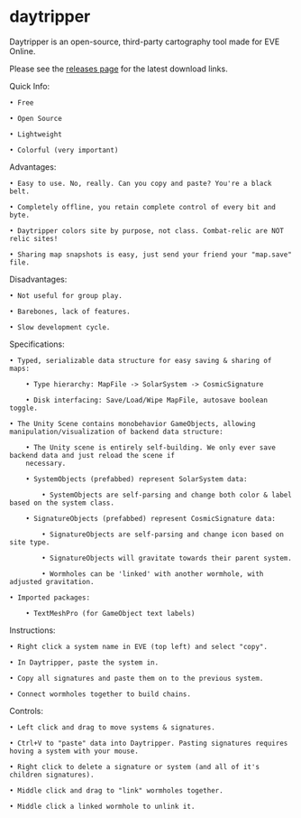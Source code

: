 # daytripper

Daytripper is an open-source, third-party cartography tool made for EVE Online.

Please see the [releases page](https://github.com/chloroken/daytripper/releases) for the latest download links.

Quick Info:

	• Free

	• Open Source

	• Lightweight

	• Colorful (very important)

Advantages:

	• Easy to use. No, really. Can you copy and paste? You're a black belt.

	• Completely offline, you retain complete control of every bit and byte.

	• Daytripper colors site by purpose, not class. Combat-relic are NOT relic sites!

	• Sharing map snapshots is easy, just send your friend your "map.save" file.

Disadvantages:

	• Not useful for group play.

	• Barebones, lack of features.

	• Slow development cycle.

Specifications:

	• Typed, serializable data structure for easy saving & sharing of maps:

		• Type hierarchy: MapFile -> SolarSystem -> CosmicSignature

		• Disk interfacing: Save/Load/Wipe MapFile, autosave boolean toggle.

	• The Unity Scene contains monobehavior GameObjects, allowing manipulation/visualization of backend data structure:

		• The Unity scene is entirely self-building. We only ever save backend data and just reload the scene if 
		necessary.

		• SystemObjects (prefabbed) represent SolarSystem data:

			• SystemObjects are self-parsing and change both color & label based on the system class.

		• SignatureObjects (prefabbed) represent CosmicSignature data:

			• SignatureObjects are self-parsing and change icon based on site type.

			• SignatureObjects will gravitate towards their parent system.

			• Wormholes can be 'linked' with another wormhole, with adjusted gravitation.

	• Imported packages:

		• TextMeshPro (for GameObject text labels)

Instructions:

	• Right click a system name in EVE (top left) and select "copy".

	• In Daytripper, paste the system in.

	• Copy all signatures and paste them on to the previous system.

	• Connect wormholes together to build chains.

Controls:

	• Left click and drag to move systems & signatures.

	• Ctrl+V to "paste" data into Daytripper. Pasting signatures requires hoving a system with your mouse.

	• Right click to delete a signature or system (and all of it's children signatures).

	• Middle click and drag to "link" wormholes together.

	• Middle click a linked wormhole to unlink it.
